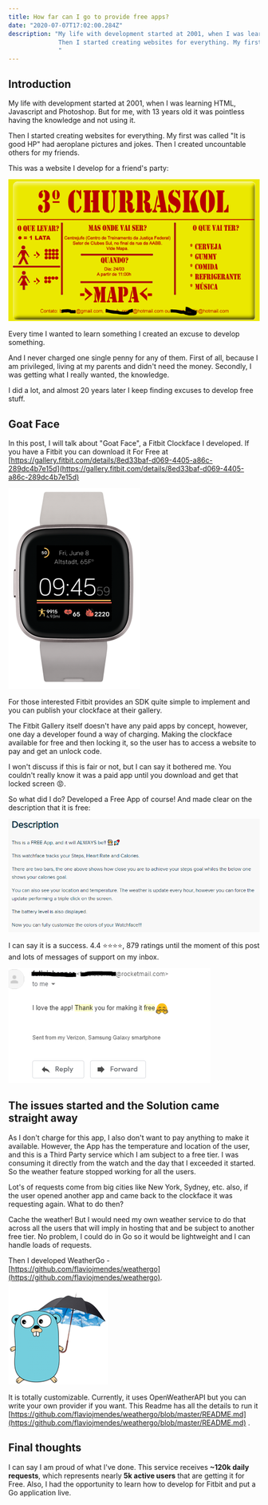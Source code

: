 ```yaml
---
title: How far can I go to provide free apps?
date: "2020-07-07T17:02:00.284Z"
description: "My life with development started at 2001, when I was learning HTML, Javascript and Photoshop. But for me, with 13 years old it was pointless having the knowledge and not using it.
              Then I started creating websites for everything. My first was called \"It is good HP\" had aeroplane pictures and jokes. Then I created uncountable others for my friends. And I never charged one single penny for any of them. 
              "
---
```


## Introduction

My life with development started at 2001, when I was learning HTML, Javascript and Photoshop. But for me, with 13 years old it was pointless having the knowledge and not using it.

Then I started creating websites for everything. My first was called "It is good HP" had aeroplane pictures and jokes. Then I created uncountable others for my friends.

This was a website I develop for a friend's party:

![churraskol](churraskol.png)

Every time I wanted to learn something I created an excuse to develop something.

And I never charged one single penny for any of them. First of all, because I am privileged, living at my parents and didn't need the money. Secondly, I was getting what I really wanted, the knowledge.

I did a lot, and almost 20 years later I keep finding excuses to develop free stuff. 

## Goat Face

In this post, I will talk about "Goat Face", a Fitbit Clockface I developed. If you have a Fitbit you can download it For Free at [https://gallery.fitbit.com/details/8ed33baf-d069-4405-a86c-289dc4b7e15d](https://gallery.fitbit.com/details/8ed33baf-d069-4405-a86c-289dc4b7e15d)

![goat-face](goat-face.png)

For those interested Fitbit provides an SDK quite simple to implement and you can publish your clockface at their gallery.

The Fitbit Gallery itself doesn't have any paid apps by concept, however, one day a developer found a way of charging. Making the clockface available for free and then locking it, so the user has to access a website to pay and get an unlock code.

I won't discuss if this is fair or not, but I can say it bothered me. You couldn't really know it was a paid app until you download and get that locked screen 😡.

So what did I do? Developed a Free App of course! And made clear on the description that it is free:

![goat-face description](goat-face-description.png)

I can say it is a success. 4.4 ⭐⭐⭐⭐, 879 ratings until the moment of this post and lots of messages of support on my inbox.

![thanks message](thanks.png)

## The issues started and the Solution came straight away

As I don't charge for this app, I also don't want to pay anything to make it available. However, the App has the temperature and location of the user, and this is a Third Party service which I am subject to a free tier. I was consuming it directly from the watch and the day that I exceeded it started. So the weather feature stopped working for all the users. 

Lot's of requests come from big cities like New York, Sydney, etc. also, if the user opened another app and came back to the clockface it was requesting again. What to do then? 

Cache the weather! But I would need my own weather service to do that across all the users that will imply in hosting that and be subject to another free tier. No problem, I could do in Go so it would be lightweight and I can handle loads of requests. 

Then I developed WeatherGo - [https://github.com/flaviojmendes/weathergo](https://github.com/flaviojmendes/weathergo).
![wheather go](weathergo.png)

It is totally customizable. Currently, it uses OpenWeatherAPI but you can write your own provider if you want. This Readme has all the details to run it [https://github.com/flaviojmendes/weathergo/blob/master/README.md](https://github.com/flaviojmendes/weathergo/blob/master/README.md) .



## Final thoughts

I can say I am proud of what I've done. This service receives **~120k daily requests**, which represents nearly **5k active users** that are getting it for Free. Also, I had the opportunity to learn how to develop for Fitbit and put a Go application live.
